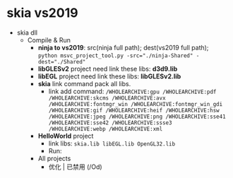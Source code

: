# skia vs2019

- skia dll
	- Compile & Run
		- **ninja to vs2019**: src(ninja full path); dest(vs2019 full path); `python msvc_project_tool.py -src="./ninja-Shared" -dest="./Shared"`
		- **libGLESv2** project need link these libs: **d3d9.lib**
		- **libEGL** project need link these libs: **libGLESv2.lib**
		- **skia** link command pack all libs.
			- link add command: `/WHOLEARCHIVE:gpu /WHOLEARCHIVE:pdf /WHOLEARCHIVE:skcms /WHOLEARCHIVE:avx /WHOLEARCHIVE:fontmgr_win /WHOLEARCHIVE:fontmgr_win_gdi /WHOLEARCHIVE:gif /WHOLEARCHIVE:heif /WHOLEARCHIVE:hsw /WHOLEARCHIVE:jpeg /WHOLEARCHIVE:png /WHOLEARCHIVE:sse41 /WHOLEARCHIVE:sse42 /WHOLEARCHIVE:ssse3 /WHOLEARCHIVE:webp /WHOLEARCHIVE:xml `
		- **HelloWorld** project
			- link libs: `skia.lib libEGL.lib OpenGL32.lib`
			- Run:
		- All projects
			- 优化 | 已禁用 (/Od)